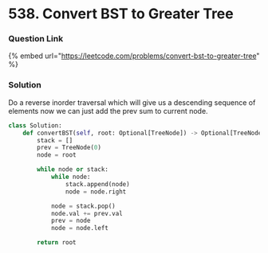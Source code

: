 # 538. Convert BST to Greater Tree

### Question Link

{% embed url="https://leetcode.com/problems/convert-bst-to-greater-tree" %}

### Solution

Do a reverse inorder traversal which will give us a descending sequence of elements now we can just add the prev sum to current node.

```python
class Solution:
    def convertBST(self, root: Optional[TreeNode]) -> Optional[TreeNode]:
        stack = []
        prev = TreeNode(0)
        node = root

        while node or stack:
            while node:
                stack.append(node)
                node = node.right

            node = stack.pop()
            node.val += prev.val
            prev = node
            node = node.left

        return root
```
